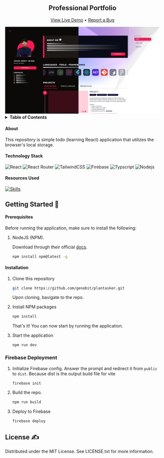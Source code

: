 <div align="center">

## Professional Portfolio

[View Live Demo](https://jbitaraportfolio.web.app) • [Report a Bug](https://github.com/genebit/portfolio/issues)

<img src="./public/imgs/thumbnail.png" />

</div>

<details>
<summary><b>Table of Contents</b></summary>

1. [About the Project](/README.md)

   - [Built With](/README.md#technology-stack)
   - [Resources Used](/README.md#resources-used)

2. [Getting Started](/README.md#getting-started-📌)

   - [Prerequisites](/README.md#prerequisites)
   - [Installation](/README.md#installation)

3. [License](/README.md#license-✍)
</details>

#### **About**

This repository is simple todo (learning React) application that utilizes the browser's local storage.

#### **Technology Stack**

![React](https://img.shields.io/badge/React-20232A?style=for-the-badge&logo=react&logoColor=61DAFB)
![React Router](https://img.shields.io/badge/React_Router-CA4245?style=for-the-badge&logo=react-router&logoColor=white)
![TailwindCSS](https://img.shields.io/badge/Tailwind_CSS-38B2AC?style=for-the-badge&logo=tailwind-css&logoColor=white)
![Firebase](https://img.shields.io/badge/Firebase-039BE5?style=for-the-badge&logo=Firebase&logoColor=white)
![Typscript](https://img.shields.io/badge/TypeScript-007ACC?style=for-the-badge&logo=typescript&logoColor=white)
![Nodejs](https://img.shields.io/badge/Node.js-43853D?style=for-the-badge&logo=node.js&logoColor=white)

#### **Resources Used**

[![Skills](https://skillicons.dev/icons?i=git,github,figma,vite,firebase,vscode)](https://skillicons.dev)

## **Getting Started** 📌

#### Prerequisites

Before running the application, make sure to install the following:

1. NodeJS (NPM).

   Download through their official [docs](https://nodejs.org/en/download).

   ```bash
   npm install npm@latest -g
   ```

#### Installation

1. Clone this repository

   ```bash
   git clone https://github.com/genebit/plantasker.git
   ```

   Upon cloning, bavigate to the repo.

2. Install NPM packages

   ```bash
   npm install
   ```

   That's it! You can now start by running the application.

3. Start the application
   ```bash
   npm run dev
   ```

### Firebase Deployment

1. Initialize Firebase config. Answer the prompt and redirect it from `public` to `dist`. Because dist is the output build file for vite

   ```bash
   firebase init
   ```

2. Build the repo.

   ```bash
   npm run build
   ```

3. Deploy to Firebase
   ```bash
   firebase deploy
   ```

## **License** ✍

Distributed under the MIT License. See LICENSE.txt for more information.
